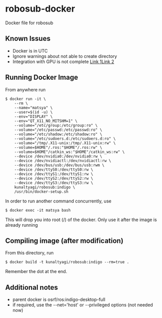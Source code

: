 # robosub-docker
Docker file for robosub

## Known Issues
* Docker is in UTC
* Ignore warnings about not able to create directory
* Integration with GPU is not complete [Link 1](https://github.com/NVIDIA/nvidia-docker)[Link 2](http://wiki.ros.org/docker/Tutorials/Hardware%20Acceleration)

## Running Docker Image
From anywhere run

```
$ docker run -it \
    --rm \
    --name="matsya" \
    --user=$(id -u) \
    --env="DISPLAY" \
    --env="QT_X11_NO_MITSHM=1" \
    --volume="/etc/group:/etc/group:ro" \
    --volume="/etc/passwd:/etc/passwd:ro" \
    --volume="/etc/shadow:/etc/shadow:ro" \
    --volume="/etc/sudoers.d:/etc/sudoers.d:ro" \
    --volume="/tmp/.X11-unix:/tmp/.X11-unix:rw" \
    --volume=$HOME"/.ros:"$HOME"/.ros:rw" \
    --volume=$HOME"/catkin_ws:"$HOME"/catkin_ws:rw" \
    --device /dev/nvidia0:/dev/nvidia0:rw \
    --device /dev/nvidiactl:/dev/nvidiactl:rw \
    --device /dev/bus/usb:/dev/bus/usb:rwm \
    --device /dev/ttyS0:/dev/ttyS0:rw \
    --device /dev/ttyS1:/dev/ttyS1:rw \
    --device /dev/ttyS2:/dev/ttyS2:rw \
    --device /dev/ttyS3:/dev/ttyS3:rw \
    kunaltyagi/robosub:indigo \
    /usr/bin/docker-setup.sh
```

In order to run another command concurrently, use

```
$ docker exec -it matsya bash
```

This will drop you into root (/) of the docker. Only use it after the image is already running

## Compiling image (after modification)
From this directory, run

```
$ docker build -t kunaltyagi/robosub:indigo --rm=true .
```

Remember the dot at the end.

## Additional notes
* parent docker is osrf/ros:indigo-desktop-full
* if required, use the --net='host' or --privileged options (not needed now)
